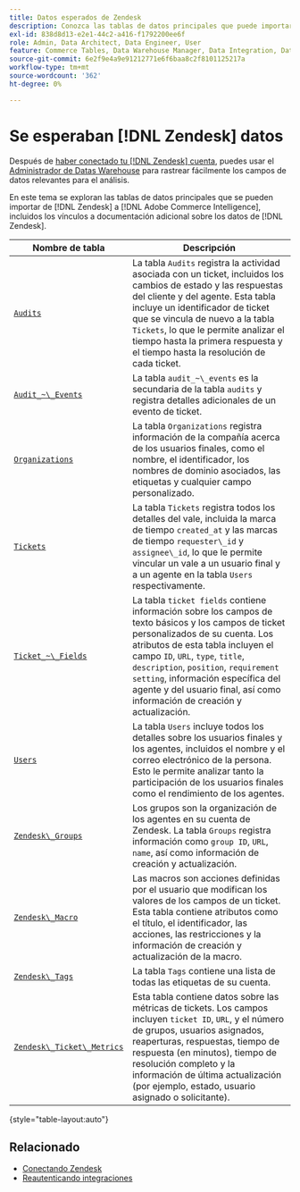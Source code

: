 ```yaml
---
title: Datos esperados de Zendesk
description: Conozca las tablas de datos principales que puede importar de Zendesk a Commerce Intelligence, incluidos los vínculos a documentación adicional sobre Zendesk.
exl-id: 838d8d13-e2e1-44c2-a416-f1792200ee6f
role: Admin, Data Architect, Data Engineer, User
feature: Commerce Tables, Data Warehouse Manager, Data Integration, Data Import/Export
source-git-commit: 6e2f9e4a9e91212771e6f6baa8c2f8101125217a
workflow-type: tm+mt
source-wordcount: '362'
ht-degree: 0%

---
```


# Se esperaban [!DNL Zendesk] datos

Después de [haber conectado tu [!DNL Zendesk] cuenta](../integrations/zendesk.md), puedes usar el [Administrador de Datas Warehouse](../../../data-analyst/data-warehouse-mgr/tour-dwm.md) para rastrear fácilmente los campos de datos relevantes para el análisis.

En este tema se exploran las tablas de datos principales que se pueden importar de [!DNL Zendesk] a [!DNL Adobe Commerce Intelligence], incluidos los vínculos a documentación adicional sobre los datos de [!DNL Zendesk].

| Nombre de tabla | Descripción |
|-----|-----|
| [`Audits`](https://developer.zendesk.com/rest_api/docs/core/ticket_audits) | La tabla `Audits` registra la actividad asociada con un ticket, incluidos los cambios de estado y las respuestas del cliente y del agente. Esta tabla incluye un identificador de ticket que se vincula de nuevo a la tabla `Tickets`, lo que le permite analizar el tiempo hasta la primera respuesta y el tiempo hasta la resolución de cada ticket. |
| [`Audit_~\_Events`](https://developer.zendesk.com/rest_api/docs/core/ticket_audits#audit-events) | La tabla `audit_~\_events` es la secundaria de la tabla `audits` y registra detalles adicionales de un evento de ticket. |
| [`Organizations`](https://developer.zendesk.com/rest_api/docs/core/organizations) | La tabla `Organizations` registra información de la compañía acerca de los usuarios finales, como el nombre, el identificador, los nombres de dominio asociados, las etiquetas y cualquier campo personalizado. |
| [`Tickets`](https://developer.zendesk.com/rest_api/docs/core/tickets) | La tabla `Tickets` registra todos los detalles del vale, incluida la marca de tiempo `created_at` y las marcas de tiempo `requester\_id` y `assignee\_id`, lo que le permite vincular un vale a un usuario final y a un agente en la tabla `Users` respectivamente. |
| [`Ticket_~\_Fields`](https://developer.zendesk.com/rest_api/docs/core/ticket_fields) | La tabla `ticket fields` contiene información sobre los campos de texto básicos y los campos de ticket personalizados de su cuenta. Los atributos de esta tabla incluyen el campo `ID`, `URL`, `type`, `title`, `description`, `position`, `requirement setting`, información específica del agente y del usuario final, así como información de creación y actualización. |
| [`Users`](https://developer.zendesk.com/rest_api/docs/core/users) | La tabla `Users` incluye todos los detalles sobre los usuarios finales y los agentes, incluidos el nombre y el correo electrónico de la persona. Esto le permite analizar tanto la participación de los usuarios finales como el rendimiento de los agentes. |
| [`Zendesk\_Groups`](https://developer.zendesk.com/rest_api/docs/core/groups) | Los grupos son la organización de los agentes en su cuenta de Zendesk. La tabla `Groups` registra información como `group ID`, `URL`, `name`, así como información de creación y actualización. |
| [`Zendesk\_Macro`](https://developer.zendesk.com/rest_api/docs/core/macros) | Las macros son acciones definidas por el usuario que modifican los valores de los campos de un ticket. Esta tabla contiene atributos como el título, el identificador, las acciones, las restricciones y la información de creación y actualización de la macro. |
| [`Zendesk\_Tags`](https://developer.zendesk.com/rest_api/docs/core/tags) | La tabla `Tags` contiene una lista de todas las etiquetas de su cuenta. |
| [`Zendesk\_Ticket\_Metrics`](https://developer.zendesk.com/rest_api/docs/core/ticket_metrics#ticket-metrics) | Esta tabla contiene datos sobre las métricas de tickets. Los campos incluyen `ticket ID`, `URL`, y el número de grupos, usuarios asignados, reaperturas, respuestas, tiempo de respuesta (en minutos), tiempo de resolución completo y la información de última actualización (por ejemplo, estado, usuario asignado o solicitante). |

{style="table-layout:auto"}

## Relacionado

* [Conectando Zendesk](../integrations/zendesk.md)
* [Reautenticando integraciones](https://experienceleague.adobe.com/docs/commerce-knowledge-base/kb/how-to/mbi-reauthenticating-integrations.html)
